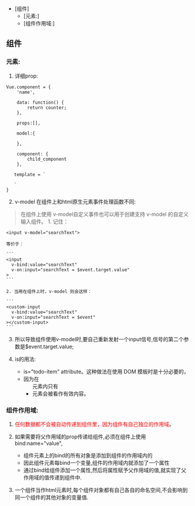 
<!-- vim-markdown-toc GFM -->

* [组件]
	* [元素:]
	* [组件作用域:]

<!-- vim-markdown-toc -->
## 组件
### 元素:
1. 详细prop:

```
Vue.component = {
	'name',

	data: function() {
		return counter;
	},

	props:[],

	model:{

	},

	component: {
		child_component
	},

   template = `

   `
}
```

2. v-model 在组件上和html原生元素事件处理函数不同:
> 在组件上使用 v-model自定义事件也可以用于创建支持 v-model 的自定义输入组件。
	1. 记住：

	<input v-model="searchText">

	等价于：

	```
	<input
	  v-bind:value="searchText"
	  v-on:input="searchText = $event.target.value"
	>
	```

	2. 当用在组件上时，v-model 则会这样：

	```
	<custom-input
	  v-bind:value="searchText"
	  v-on:input="searchText = $event"
	></custom-input>
	```

3. 所以导致组件使用v-model时,要自己重新发射一个input信号,信号的第二个参数是$event.target.value;

4. is的用法:
	- is="todo-item" attribute。这种做法在使用 DOM 模板时是十分必要的，
	- 因为在 <ul> 元素内只有 <li> 元素会被看作有效内容。

### 组件作用域:
1. <font color=red>任何数据都不会被自动传递到组件里，因为组件有自己独立的作用域</font>。

2. 如果需要将父作用域的prop传递给组件,必须在组件上使用bind:name="value",
	- 组件元素上的bind的所有对象是添加到组件的作用域内的
	- 因此组件元素每bind一个变量,组件的作用域内就添加了一个属性
	- 通过bind给组件添加一个属性,然后将属性赋予父作用域的值,就实现了父作用域的值传递到组件中.

3. 一个组件当作html元素时,每个组件对象都有自己各自的命名空间,不会影响到同一个组件的其他对象的变量值.
